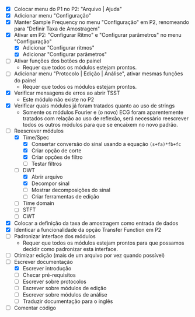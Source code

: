 ﻿- [x] Colocar menu do P1 no P2: "Arquivo | Ajuda"
- [x] Adicionar menu "Configuração"
- [x] Manter Sample Frequency no menu "Configuração" em P2, renomeando para "Definir Taxa de Amostragem"
- [x] Ativar em P2: "Configurar Ritmo" e "Configurar parâmetros" no menu "Configuração"
  - [x] Adicionar "Configurar ritmos"
  - [x] Adicionar "Configurar parâmetros"
- [ ] Ativar funções dos botões do painel
  + Requer que todos os módulos estejam prontos.
- [ ] Adicionar menu "Protocolo | Edição | Análise", ativar mesmas funções do painel
  + Requer que todos os módulos estejam prontos.
- [x] Verificar mensagens de erros ao abrir TSST
  + Este módulo não existe no P2
- [x] Verificar quais módulos já foram tratados quanto ao uso de strings
  + Somente os módulos Fourier e (o novo) ECG foram aparentemente tratados com relação ao uso de reflexão, será necessário reescrever todos os outros módulos para que se encaixem no novo padrão.
- [ ] Reescrever módulos
  - [x] Time/Spec
    - [x] Consertar conversão do sinal usando a equação `(s+fa)*fb+fc`
    - [x] Criar opção de corte
	- [x] Criar opções de filtro
	- [ ] Testar filtros
  - [ ] DWT
    - [x] Abrir arquivo
    - [x] Decompor sinal
    - [ ] Mostrar decomposições do sinal
    - [ ] Criar ferramentas de edição
  - [ ] Time domain
  - [ ] STFT
  - [ ] CWT
- [x] Colocar a definição da taxa de amostragem como entrada de dados
- [x] Identicar a funcionalidade da opção Transfer Function em P2
- [ ] Padronizar interface dos módulos
  + Requer que todos os módulos estejam prontos para que possamos decidir como padronizar esta interface.
- [ ] Otimizar edição (mais de um arquivo por vez quando possível)
- [ ] Escrever documentação
  - [x] Escrever introdução
  - [ ] Checar pré-requisitos
  - [ ] Escrever sobre protocolos
  - [ ] Escrever sobre módulos de edição
  - [ ] Escrever sobre módulos de análise
  - [ ] Traduzir documentação para o inglês
- [ ] Comentar código
